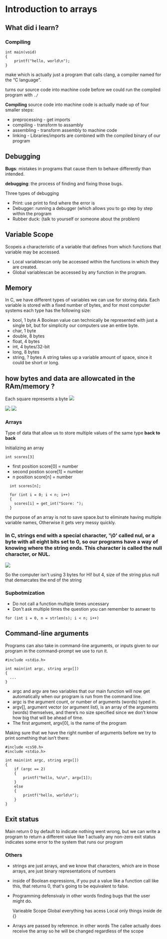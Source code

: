 # Introduction to arrays

## What did i learn?

### Compiling

```
int main(void)
{
    printf("hello, world\n");
}
```
make which is actually just a program that calls clang, a compiler named for the “C language”.

turns our source code into machine code before we could run the compiled program with <code>./</code>

**Compiling** source code into machine code is actually made up of four smaller steps:

- preprocessing - get imports
- compiling -  transform to assambly
- assembling - transform assembly to machine code
- linking - Libraries/imports are combined with the compiled binary of our program

## Debugging

**Bugs**: mistakes in programs that cause them to behave differently than intended. 

**debugging**: the process of finding and fixing those bugs.

Three types of debugging 
- Print: use print to find where the error is
- Debugger: running a debugger (which allows you to go step by step within the program
- Rubber duck: (talk to yourself or someone about the problem)

## Variable Scope

Scopeis a characteristic of a variable that defines from which functions that variable may be accessed.
- Local variablescan only be accessed within the functions in which they are created.
- Global variablescan be accessed by any function in the program.

## Memory
In C, we have different types of variables we can use for storing data. Each variable is stored with a fixed number of bytes, and for most computer systems each type has the following size:

 - bool, 1 byte
        A Boolean value can technically be represented with just a single bit, but for simplicity our computers use an entire byte.
 - char, 1 byte
 - double, 8 bytes
 - float, 4 bytes
 - int, 4 bytes/32-bit
 -  long, 8 bytes
 - string, ? bytes
        A string takes up a variable amount of space, since it could be short or long.

## how bytes and data are allowcated in the RAm/memory ?

Each square represents a byte
<img src = "https://cs50.harvard.edu/x/2022/notes/2/ram.png">

<img src = "https://cs50.harvard.edu/x/2022/notes/2/scores.png">

<img src = "https://cs50.harvard.edu/x/2022/notes/2/binary.png">

### Arrays

Type of data that allow us to store multiple values of the same type **back to back**

Initializing an array

<code>int scores[3]</code>

- first position score[0] = number
- second postion score[1] = number
- n position score[n] = number

```
  int scores[n];

  for (int i = 0; i < n; i++)
  {
    scores[i] = get_int("Score: ");
  }
```

the purpose of an array is not to save space.but to eliminate having multiple variable names, Otherwise it gets very messy quickly.

### In C, strings end with a special character, '\0' called nul, or a byte with all eight bits set to 0, so our programs have a way of knowing where the string ends. This character is called the null character, or NUL. 

<img src = "https://cs50.harvard.edu/x/2022/notes/2/string.png">

So the computer isn't using 3 bytes for HI! but 4, size of the string plus null that demarcates the end of the string

### Supbotmization
- Do not call a function multiple times uncessary
- Don't ask multiple times the question you can remember to asnwer to

<code>for (int i = 0, n = strlen(s); i < n; i++)</code>
    
 ## Command-line arguments

 Programs can also take in command-line arguments, or inputs given to our program in the command-prompt we use to run it.
    
```  
#include <stdio.h>

int main(int argc, string argv[])
{
  ...
}
```
- argc and argv are two variables that our main function will now get automatically when our program is run from the command line. 
- argc is the argument count, or number of arguments (words) typed in. 
- argv[], argument vector (or argument list), is an array of the arguments (words) themselves, and there’s no size specified since we don’t know how big that will be ahead of time.
- The first argument, argv[0], is the name of the program 
    
Making sure that we have the right number of arguments before we try to print something that isn’t there:
```
#include <cs50.h>
#include <stdio.h>
  
int main(int argc, string argv[])
{
    if (argc == 2)
    {
        printf("hello, %s\n", argv[1]);
    }
    else
    {
        printf("hello, world\n");
    }
}
```
## Exit status

Main return 0 by default to indicate nothing went wrong, but we can write a program to return a different value like 1 actually any non-zero exit status indicates some error to the system that runs our program 

 
### Others
- strings are just arrays, and we know that characters, which are in those arrays, are just binary representations of numbers
    
- inside of Boolean expressions, if you put a value like a function call like this, that returns 0, that's going to be equivalent to false.
       
- Programming defensivaly in other words finding bugs that the user might do.
    
    Varieable Scope 
    Global everything has acess
    Local only things inside de {}
    
 - Arrays are  passed by reference. in other words The callee actually does receive the array so he will be changed regardless of the scope
